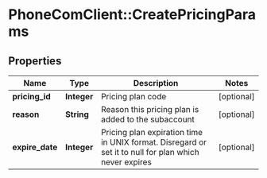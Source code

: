 # PhoneComClient::CreatePricingParams

## Properties
Name | Type | Description | Notes
------------ | ------------- | ------------- | -------------
**pricing_id** | **Integer** | Pricing plan code | [optional]
**reason** | **String** | Reason this pricing plan is added to the subaccount | [optional]
**expire_date** | **Integer** | Pricing plan expiration time in UNIX format. Disregard or set it to null for plan which never expires | [optional]



